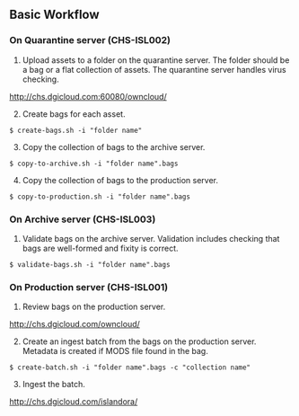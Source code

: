 ## Basic Workflow

### On Quarantine server (CHS-ISL002)

1. Upload assets to a folder on the quarantine server.  The folder should be a bag or a flat collection of assets.  The quarantine server handles virus checking.

  http://chs.dgicloud.com:60080/owncloud/

2. Create bags for each asset.

  ~~~
  $ create-bags.sh -i "folder name"
  ~~~

3. Copy the collection of bags to the archive server.

  ~~~
  $ copy-to-archive.sh -i "folder name".bags
  ~~~

4. Copy the collection of bags to the production server.

  ~~~
  $ copy-to-production.sh -i "folder name".bags
  ~~~

### On Archive server (CHS-ISL003)

1. Validate bags on the archive server.  Validation includes checking that bags are well-formed and fixity is correct.

  ~~~
  $ validate-bags.sh -i "folder name".bags
  ~~~
  
### On Production server (CHS-ISL001)

1. Review bags on the production server.

  http://chs.dgicloud.com/owncloud/

2. Create an ingest batch from the bags on the production server.  Metadata is created if MODS file found in the bag.

  ~~~
  $ create-batch.sh -i "folder name".bags -c "collection name"
  ~~~

3. Ingest the batch.

  http://chs.dgicloud.com/islandora/
  
